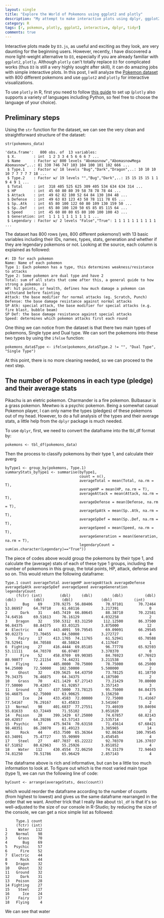 ```yaml
---
layout: single
title: "Explore the World of Pokemons using ggplot2 and plotly"
description: "My attempt to make interactive plots using dplyr, ggplot2 and plotly"
category: R
tags: [r, pokemon, plotly, ggplot2, interactive, dplyr, tidyr]
comments: true
---
```


Interactive plots made by `D3.js`, as useful and exciting as they look, are very daunting for the beginning users. However, recently, I have discovered a more light-weight alternative to `D3`, especially if you are already familiar with `ggplot2`, `plotly`. Although `plotly` can't totally replace `D3` for complicated works (thus `D3` is still a very highly sought after skill), it can do amazing jobs with simple interactive plots. In this post, I will analyze the [Pokemon dataset](https://www.kaggle.com/abcsds/pokemon) with 800 different pokemons and use `ggplot2` and `plotly` for interactive visualizations. 

To use `plotly` in R, first you need to follow [this guide](https://plot.ly/r/getting-started/) to set up (`plotly` also supports a variety of languages including Python, so feel free to choose the language of your choice).

## Preliminary steps

Using the `str` function for the dataset, we can see the very clean and straightforward structure of the dataset:

```
str(pokemons_data)

'data.frame':	800 obs. of  13 variables:
 $ X.        : int  1 2 3 3 4 5 6 6 6 7 ...
 $ Name      : Factor w/ 800 levels "Abomasnow","AbomasnowMega Abomasnow",..: 81 330 746 747 103 104 100 101 102 666 ...
 $ Type.1    : Factor w/ 18 levels "Bug","Dark","Dragon",..: 10 10 10 10 7 7 7 7 7 18 ...
 $ Type.2    : Factor w/ 19 levels "","Bug","Dark",..: 15 15 15 15 1 1 9 4 9 1 ...
 $ Total     : int  318 405 525 625 309 405 534 634 634 314 ...
 $ HP        : int  45 60 80 80 39 58 78 78 78 44 ...
 $ Attack    : int  49 62 82 100 52 64 84 130 104 48 ...
 $ Defense   : int  49 63 83 123 43 58 78 111 78 65 ...
 $ Sp..Atk   : int  65 80 100 122 60 80 109 130 159 50 ...
 $ Sp..Def   : int  65 80 100 120 50 65 85 85 115 64 ...
 $ Speed     : int  45 60 80 80 65 80 100 100 100 43 ...
 $ Generation: int  1 1 1 1 1 1 1 1 1 1 ...
 $ Legendary : Factor w/ 2 levels "False","True": 1 1 1 1 1 1 1 1 1 1 ...
 ```
 
 The dataset has 800 rows (yes, 800 different pokemons!) with 13 basic variables including their IDs, names, types, stats, generation and whether if they are legendary pokemons or not. Looking at the source, each column is explained as followed:
 
 
    #: ID for each pokemon
    Name: Name of each pokemon
    Type 1: Each pokemon has a type, this determines weakness/resistance to attacks
    Type 2: Some pokemon are dual type and have 2
    Total: sum of all stats that come after this, a general guide to how strong a pokemon is
    HP: hit points, or health, defines how much damage a pokemon can withstand before fainting
    Attack: the base modifier for normal attacks (eg. Scratch, Punch)
    Defense: the base damage resistance against normal attacks
    SP Atk: special attack, the base modifier for special attacks (e.g. fire blast, bubble beam)
    SP Def: the base damage resistance against special attacks
    Speed: determines which pokemon attacks first each round

One thing we can notice from the dataset is that there two main types of pokemons, Single type and Dual type. We can sort the pokemons into these two types by using the `ifelse` function:

```
pokemons_data$Type <- ifelse(pokemons_data$Type.2 != "", "Dual Type", "Single Type")
```

At this point, there is no more cleaning needed, so we can proceed to the next step.

## The number of Pokemons in each type (pledge) and their average stats

Pikachu is an eletric pokemon. Charmander is a fire pokemon. Bulbasaur is a grass pokemon. Mewtwo is a psychic pokemon. Being a somewhat casual Pokemon player, I can only name the types (pledges) of these pokemons out of my head. However, to do a full analysis of the types and their average stats, a little help from the `dplyr` package is much needed.

To use `dplyr`, first, we need to convert the dataframe into the tbl_df format by:
```
pokemons <- tbl_df(pokemons_data)
```
Then the process to classify pokemons by their type 1, and calculate their averg

```
byType1 <- group_by(pokemons, Type.1) 
summaryStats_byType1 <- summarise(byType1,
                                  count = n(),
                                  averageTotal = mean(Total, na.rm = T),
                                  averageHP = mean(HP, na.rm = T),
                                  averageAttack = mean(Attack, na.rm = T),
                                  averageDefense = mean(Defense, na.rm = T),
                                  averageSpAtk = mean(Sp..Atk, na.rm = T),
                                  averageSpDef = mean(Sp..Def, na.rm = T),
                                  averageSpeed = mean(Speed, na.rm = T),
                                  averageGeneration = mean(Generation, na.rm = T),
                                  legendaryCount = sum(as.character(Legendary)=="True"))
```

The piece of codes above would group the pokemons by their type 1, and calculate the (average) stats of each of these type 1 groups, including the number of pokemons in this group, the total points, HP, attack, defense and so on. This would return the following dataframe:

```
Type.1 count averageTotal averageHP averageAttack averageDefense averageSpAtk averageSpDef averageSpeed averageGeneration legendaryCount
     (fctr) (int)        (dbl)     (dbl)         (dbl)          (dbl)        (dbl)        (dbl)        (dbl)             (dbl)          (int)
1       Bug    69     378.9275  56.88406      70.97101       70.72464     53.86957     64.79710     61.68116          3.217391              0
2      Dark    31     445.7419  66.80645      88.38710       70.22581     74.64516     69.51613     76.16129          4.032258              2
3    Dragon    32     550.5312  83.31250     112.12500       86.37500     96.84375     88.84375     83.03125          3.875000             12
4  Electric    44     443.4091  59.79545      69.09091       66.29545     90.02273     73.70455     84.50000          3.272727              4
5     Fairy    17     413.1765  74.11765      61.52941       65.70588     78.52941     84.70588     48.58824          4.117647              1
6  Fighting    27     416.4444  69.85185      96.77778       65.92593     53.11111     64.70370     66.07407          3.370370              0
7      Fire    52     458.0769  69.90385      84.76923       67.76923     88.98077     72.21154     74.44231          3.211538              5
8    Flying     4     485.0000  70.75000      78.75000       66.25000     94.25000     72.50000    102.50000          5.500000              2
9     Ghost    32     439.5625  64.43750      73.78125       81.18750     79.34375     76.46875     64.34375          4.187500              2
10    Grass    70     421.1429  67.27143      73.21429       70.80000     77.50000     70.42857     61.92857          3.357143              3
11   Ground    32     437.5000  73.78125      95.75000       84.84375     56.46875     62.75000     63.90625          3.156250              4
12      Ice    24     433.4583  72.00000      72.75000       71.41667     77.54167     76.29167     63.45833          3.541667              2
13   Normal    98     401.6837  77.27551      73.46939       59.84694     55.81633     63.72449     71.55102          3.051020              2
14   Poison    28     399.1429  67.25000      74.67857       68.82143     60.42857     64.39286     63.57143          2.535714              0
15  Psychic    57     475.9474  70.63158      71.45614       67.68421     98.40351     86.28070     81.49123          3.385965             14
16     Rock    44     453.7500  65.36364      92.86364      100.79545     63.34091     75.47727     55.90909          3.454545              4
17    Steel    27     487.7037  65.22222      92.70370      126.37037     67.51852     80.62963     55.25926          3.851852              4
18    Water   112     430.4554  72.06250      74.15179       72.94643     74.81250     70.51786     65.96429          2.857143              4
```

The dataframe above is rich and informative, but can be a little too much information to look at. To figure out which is the most varied main type (type 1), we can run the following line of code:

```
byCount <- arrange(averageStats, desc(count))
```
which would reorder the dataframe according to the number of counts (from highest to lowest) and gives us the same dataframe rearranged in the order that we want. Another trick that I really like about `tbl_df` is that it's so well-adjusted to the size of our console in R-Studio; by reducing the size of the console, we can get a nice simple list as followed:

```
     Type.1 count
     (fctr) (int)
1     Water   112
2    Normal    98
3     Grass    70
4       Bug    69
5   Psychic    57
6      Fire    52
7  Electric    44
8      Rock    44
9    Dragon    32
10    Ghost    32
11   Ground    32
12     Dark    31
13   Poison    28
14 Fighting    27
15    Steel    27
16      Ice    24
17    Fairy    17
18   Flying     4
```

We can see that water 

